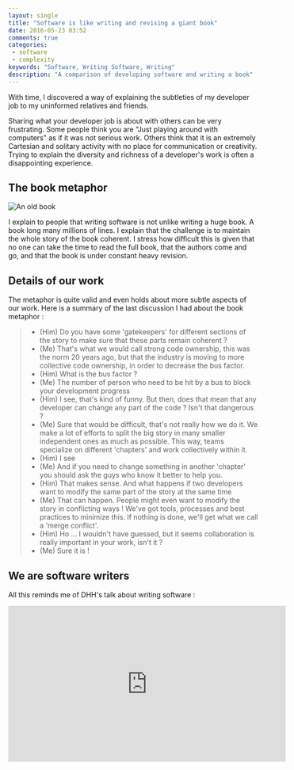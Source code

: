 ```yaml
---
layout: single
title: "Software is like writing and revising a giant book"
date: 2016-05-23 03:52
comments: true
categories:
 - software
 - complexity
keywords: "Software, Writing Software, Writing"
description: "A comparison of developing software and writing a book"
---
```

With time, I discovered a way of explaining the subtleties of my developer job to my uninformed relatives and friends.

Sharing what your developer job is about with others can be very frustrating. Some people think you are "Just playing around with computers" as if it was not serious work. Others think that it is an extremely Cartesian and solitary activity with no place for communication or creativity. Trying to explain the diversity and richness of a developer's work is often a disappointing experience.

## The book metaphor

![An old book]({{site.url}}{{site.baseurl}}/imgs/2016-05-23-software-is-like-writing-and-revising-a-giant-book/book.jpg)

I explain to people that writing software is not unlike writing a huge book. A book long many millions of lines. I explain that the challenge is to maintain the whole story of the book coherent. I stress how difficult this is given that no one can take the time to read the full book, that the authors come and go, and that the book is under constant heavy revision.

## Details of our work

The metaphor is quite valid and even holds about more subtle aspects of our work. Here is a summary of the last discussion I had about the book metaphor :

> - (Him) Do you have some 'gatekeepers' for different sections of the story to make sure that these parts remain coherent ?
> - (Me) That's what we would call strong code ownership, this was the norm 20 years ago, but that the industry is moving to more collective code ownership, in order to decrease the bus factor.
> - (Him) What is the bus factor ?
> - (Me) The number of person who need to be hit by a bus to block your development progress
> - (Him) I see, that's kind of funny. But then, does that mean that any developer can change any part of the code ? Isn't that dangerous ?
> - (Me) Sure that would be difficult, that's not really how we do it. We make a lot of efforts to split the big story in many smaller independent ones as much as possible. This way, teams specialize on different 'chapters' and work collectively within it.
> - (Him) I see
> - (Me) And if you need to change something in another 'chapter' you should ask the guys who know it better to help you.
> - (Him) That makes sense. And what happens if two developers want to modify the same part of the story at the same time
> - (Me) That can happen. People might even want to modify the story in conflicting ways ! We've got tools, processes and best practices to minimize this. If nothing is done, we'll get what we call a 'merge conflict'.
> - (Him) Ho ... I wouldn't have guessed, but it seems collaboration is really important in your work, isn't it ?
> - (Me) Sure it is !

## We are software writers

All this reminds me of DHH's talk about writing software :

<iframe class="center" width="560" height="315" src="https://www.youtube.com/embed/9LfmrkyP81M" frameborder="0" allowfullscreen></iframe>
